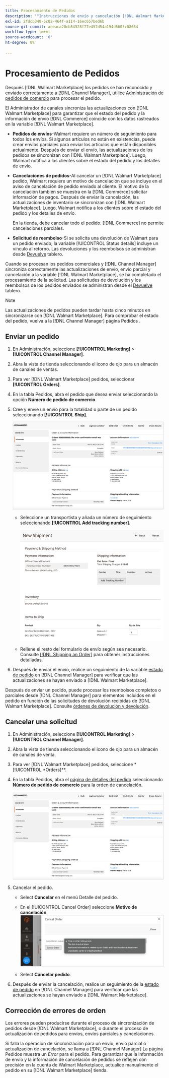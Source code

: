 ```yaml
---
title: Procesamiento de Pedidos
description: '"Instrucciones de envío y cancelación [!DNL Walmart Marketplace] pedidos de Adobe Commerce y Magento Open Source.'''
exl-id: 2fdcb348-5c02-464f-a114-16ec657bed6b
source-git-commit: aeeaca20cb54528f77e457d54a194d6603c08654
workflow-type: tm+mt
source-wordcount: '0'
ht-degree: 0%

---
```


# Procesamiento de Pedidos

Después [!DNL Walmart Marketplace] los pedidos se han reconocido y enviado correctamente a [!DNL Channel Manager], utilice [Administración de pedidos de comercio](https://docs.magento.com/user-guide/sales/orders-workspace.html) para procesar el pedido.

El Administrador de canales sincroniza las actualizaciones con [!DNL Walmart Marketplace] para garantizar que el estado del pedido y la información de envío [!DNL Commerce] coincide con los datos rastreados en la variable [!DNL Walmart Marketplace].

* **Pedidos de envíos**-Walmart requiere un número de seguimiento para todos los envíos. Si algunos artículos no están en existencias, puede crear envíos parciales para enviar los artículos que están disponibles actualmente. Después de enviar el envío, las actualizaciones de los pedidos se sincronizan con [!DNL Walmart Marketplace]. Luego, Walmart notifica a los clientes sobre el estado del pedido y los detalles de envío.

* **Cancelaciones de pedidos**-Al cancelar un [!DNL Walmart Marketplace] pedido, Walmart requiere un motivo de cancelación que se incluye en el aviso de cancelación de pedido enviado al cliente. El motivo de la cancelación también se muestra en la [!DNL Commerce] solicitar información de pagos. Después de enviar la cancelación, las actualizaciones de inventario se sincronizan con [!DNL Walmart Marketplace]. Luego, Walmart notifica a los clientes sobre el estado del pedido y los detalles de envío.

   En la tienda, debe cancelar todo el pedido. [!DNL Commerce] no permite cancelaciones parciales.

* **Solicitud de reembolso**-Si se solicita una devolución de Walmart para un pedido enviado, la variable [!UICONTROL Status details] incluye un vínculo al retorno. Las devoluciones y los reembolsos se administran desde [Devuelve](return-refund-orders.md) tablero.

Cuando se procesan los pedidos comerciales y [!DNL Channel Manager] sincroniza correctamente las actualizaciones de envío, envío parcial y cancelación a la variable [!DNL Walmart Marketplace], se ha completado el procesamiento de la solicitud. Las solicitudes de devolución y los reembolsos de los pedidos enviados se administran desde el [Devuelve](return-refund-orders.md) tablero.

>[!NOTE]
>
> Las actualizaciones de pedidos pueden tardar hasta cinco minutos en sincronizarse con [!DNL Walmart Marketplace]. Para comprobar el estado del pedido, vuelva a la [!DNL Channel Manager] página Pedidos .

## Enviar un pedido

1. En Administración, seleccione **[!UICONTROL Marketing]** > **[!UICONTROL Channel Manager]**.

1. Abra la vista de tienda seleccionando el icono de ojo para un almacén de canales de ventas.

1. Para ver [!DNL Walmart Marketplace] pedidos, seleccionar **[!UICONTROL Orders]**.

1. En la tabla Pedidos, abra el pedido que desea enviar seleccionando la opción **Número de pedido de comercio**.

1. Cree y envíe un envío para la totalidad o parte de un pedido seleccionando **[!UICONTROL Ship]**.

   ![Vista de detalles de pedidos de comercio para un [!DNL Walmart Marketplace] pedido](assets/order-detail-with-external-order-id.png)

   * Seleccione un transportista y añada un número de seguimiento seleccionando **[!UICONTROL Add tracking number]**.

      ![Vista de detalles de pedidos de comercio para un [!DNL Walmart Marketplace] pedido](assets/order-shipment-add-tracking-number.png)


   * Rellene el resto del formulario de envío según sea necesario. Consulte [[!DNL Shipping an Order]](https://docs.magento.com/user-guide/sales/order-ship.html) para obtener instrucciones detalladas.

1. Después de enviar el envío, realice un seguimiento de la variable [estado de pedido](manage-orders.md#about-order-status) en [!DNL Channel Manager] para verificar que las actualizaciones se hayan enviado a [!DNL Walmart Marketplace].

Después de enviar un pedido, puede procesar los reembolsos completos o parciales desde [!DNL Channel Manager] para elementos incluidos en el pedido en función de las solicitudes de devolución recibidas de [!DNL Walmart Marketplace]. Consulte [órdenes de devolución y devolución](return-refund-orders.md).

## Cancelar una solicitud

1. En Administración, seleccione **[!UICONTROL Marketing]** > **[!UICONTROL Channel Manager]**.

1. Abra la vista de tienda seleccionando el icono de ojo para un almacén de canales de venta.

1. Para ver [!DNL Walmart Marketplace] pedidos, seleccione *[!UICONTROL *Orders]**.

1. En la tabla Pedidos, abra el [página de detalles del pedido](manage-orders.md#view-order-detail) seleccionando **Número de pedido de comercio** para la orden de cancelación.

   ![Vista de detalles de pedidos de comercio para un[!DNL Walmart Marketplace]pedido](assets/order-detail-with-external-order-id.png)

1. Cancelar el pedido.

   * Select **Cancelar** en el menú Detalle del pedido.

   * En el [!UICONTROL Cancel Order] seleccione **Motivo de cancelación**.
   ![Vista de detalles de pedidos de comercio para un [!DNL Walmart Marketplace] pedido](assets/cancel-order-reason-selector.png)

   * Select **Cancelar pedido**.


1. Después de enviar la cancelación, realice un seguimiento de la [estado de pedido](manage-orders.md#about-order-status) en [!DNL Channel Manager] para verificar que las actualizaciones se hayan enviado a [!DNL Walmart Marketplace].

## Corrección de errores de orden

Los errores pueden producirse durante el proceso de sincronización de pedidos desde [!DNL Walmart Marketplace], o durante el proceso de actualización de pedidos para envíos, envíos parciales y cancelaciones.

Si falla la operación de sincronización para un envío, envío parcial o actualización de cancelación, se llama a [!DNL Channel Manager] La página Pedidos muestra un _Error_ para el pedido. Para garantizar que la información de envío y la información de cancelación de pedidos se reflejen con precisión en la cuenta de Walmart Marketplace, actualice manualmente el pedido en su [!DNL Walmart Marketplace] tienda.


